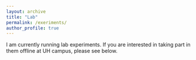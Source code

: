 ```yaml
---
layout: archive
title: "Lab"
permalink: /exeriments/
author_profile: true
---
```



I am currently running lab experiments. If you are interested in taking part in them offline at UH campus, please see below.
